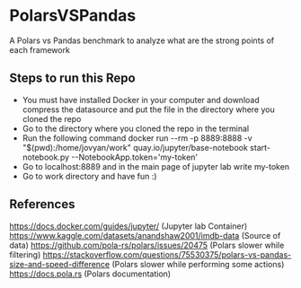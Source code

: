# PolarsVSPandas
A Polars vs Pandas benchmark to analyze what are the strong points of each framework

## Steps to run this Repo 
- You must have installed Docker in your computer and download compress the datasource and put the file in the directory where you cloned the repo
- Go to the directory where you cloned the repo in the terminal
- Run the following command docker run --rm -p 8889:8888 -v "$(pwd):/home/jovyan/work" quay.io/jupyter/base-notebook start-notebook.py --NotebookApp.token='my-token'
- Go to localhost:8889 and in the main page of jupyter lab write my-token
- Go to work directory and have fun :)

## References
https://docs.docker.com/guides/jupyter/ (Jupyter lab Container)
https://www.kaggle.com/datasets/anandshaw2001/imdb-data (Source of data)
https://github.com/pola-rs/polars/issues/20475 (Polars slower while filtering)
https://stackoverflow.com/questions/75530375/polars-vs-pandas-size-and-speed-difference (Polars slower while performing some actions)
https://docs.pola.rs (Polars documentation)